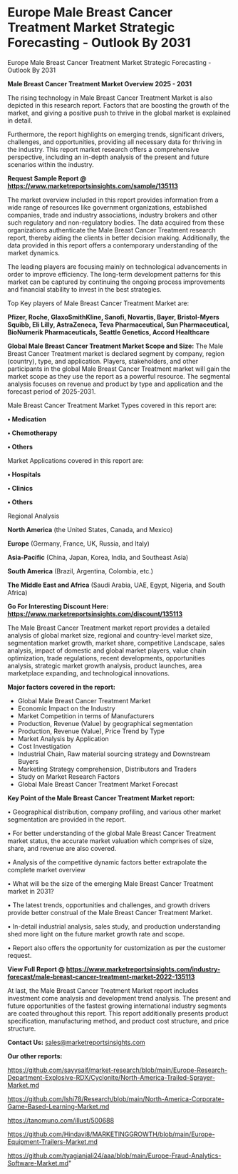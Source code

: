 # Europe Male Breast Cancer Treatment Market Strategic Forecasting - Outlook By 2031
Europe Male Breast Cancer Treatment Market Strategic Forecasting - Outlook By 2031

<Strong> Male Breast Cancer Treatment Market Overview 2025 - 2031</strong>

The rising technology in Male Breast Cancer Treatment Market is also depicted in this research report. Factors that are boosting the growth of the market, and giving a positive push to thrive in the global market is explained in detail.

Furthermore, the report highlights on emerging trends, significant drivers, challenges, and opportunities, providing all necessary data for thriving in the industry. This report market research offers a comprehensive perspective, including an in-depth analysis of the present and future scenarios within the industry.

<strong>Request Sample Report @ <a href=https://www.marketreportsinsights.com/sample/135113>https://www.marketreportsinsights.com/sample/135113</a></strong>

The market overview included in this report provides information from a wide range of resources like government organizations, established companies, trade and industry associations, industry brokers and other such regulatory and non-regulatory bodies. The data acquired from these organizations authenticate the Male Breast Cancer Treatment research report, thereby aiding the clients in better decision making. Additionally, the data provided in this report offers a contemporary understanding of the market dynamics.

The leading players are focusing mainly on technological advancements in order to improve efficiency. The long-term development patterns for this market can be captured by continuing the ongoing process improvements and financial stability to invest in the best strategies.

Top Key players of Male Breast Cancer Treatment Market are:

<strong>Pfizer, Roche, GlaxoSmithKline, Sanofi, Novartis, Bayer, Bristol-Myers Squibb, Eli Lilly, AstraZeneca, Teva Pharmaceutical, Sun Pharmaceutical, BioNumerik Pharmaceuticals, Seattle Genetics, Accord Healthcare</strong>

<strong><b>Global Male Breast Cancer Treatment Market Scope and Size:</b></strong>
The Male Breast Cancer Treatment market is declared segment by company, region (country), type, and application. Players, stakeholders, and other participants in the global Male Breast Cancer Treatment market will gain the market scope as they use the report as a powerful resource. The segmental analysis focuses on revenue and product by type and application and the forecast period of 2025-2031.

Male Breast Cancer Treatment Market Types covered in this report are:

<strong>• Medication

• Chemotherapy

• Others</strong>

Market Applications covered in this report are:

<strong>• Hospitals

• Clinics

• Others</strong> 

Regional Analysis

<strong>North America</strong> (the United States, Canada, and Mexico)

<strong>Europe</strong> (Germany, France, UK, Russia, and Italy)

<strong>Asia-Pacific</strong> (China, Japan, Korea, India, and Southeast Asia)

<strong>South America</strong> (Brazil, Argentina, Colombia, etc.)

<strong>The Middle East and Africa</strong> (Saudi Arabia, UAE, Egypt, Nigeria, and South Africa)

<strong>Go For Interesting Discount Here: <a href=https://www.marketreportsinsights.com/discount/135113>https://www.marketreportsinsights.com/discount/135113</a></strong>

The Male Breast Cancer Treatment market report provides a detailed analysis of global market size, regional and country-level market size, segmentation market growth, market share, competitive Landscape, sales analysis, impact of domestic and global market players, value chain optimization, trade regulations, recent developments, opportunities analysis, strategic market growth analysis, product launches, area marketplace expanding, and technological innovations.

<strong><b>Major factors covered in the report:</b></strong>
<ul>
  <li>Global Male Breast Cancer Treatment Market </li>
  <li>Economic Impact on the Industry</li>
  <li>Market Competition in terms of Manufacturers</li>
  <li>Production, Revenue (Value) by geographical segmentation</li>
  <li>Production, Revenue (Value), Price Trend by Type</li>
  <li>Market Analysis by Application</li>
  <li>Cost Investigation</li>
  <li>Industrial Chain, Raw material sourcing strategy and Downstream Buyers</li>
  <li>Marketing Strategy comprehension, Distributors and Traders</li>
  <li>Study on Market Research Factors</li>
  <li>Global Male Breast Cancer Treatment Market Forecast</li>
</ul>

<strong><b>Key Point of the Male Breast Cancer Treatment Market report:</b></strong>

• Geographical distribution, company profiling, and various other market segmentation are provided in the report.

• For better understanding of the global Male Breast Cancer Treatment market status, the accurate market valuation which comprises of size, share, and revenue are also covered.

• Analysis of the competitive dynamic factors better extrapolate the complete market overview

• What will be the size of the emerging Male Breast Cancer Treatment market in 2031?

• The latest trends, opportunities and challenges, and growth drivers provide better construal of the Male Breast Cancer Treatment Market.

• In-detail industrial analysis, sales study, and production understanding shed more light on the future market growth rate and scope.

• Report also offers the opportunity for customization as per the customer request.

<strong><b>View Full Report @ <a href=https://www.marketreportsinsights.com/industry-forecast/male-breast-cancer-treatment-market-2022-135113>https://www.marketreportsinsights.com/industry-forecast/male-breast-cancer-treatment-market-2022-135113</a></b></strong>


At last, the Male Breast Cancer Treatment Market report includes investment come analysis and development trend analysis. The present and future opportunities of the fastest growing international industry segments are coated throughout this report. This report additionally presents product specification, manufacturing method, and product cost structure, and price structure.

<strong>Contact Us:</strong>
sales@marketreportsinsights.com

<strong>Our other reports:</strong>

<a href=https://github.com/sayysaif/market-research/blob/main/Europe-Research-Department-Explosive-RDX/Cyclonite/North-America-Trailed-Sprayer-Market.md>https://github.com/sayysaif/market-research/blob/main/Europe-Research-Department-Explosive-RDX/Cyclonite/North-America-Trailed-Sprayer-Market.md</a>

<a href=https://github.com/Ishi78/Research/blob/main/North-America-Corporate-Game-Based-Learning-Market.md>https://github.com/Ishi78/Research/blob/main/North-America-Corporate-Game-Based-Learning-Market.md</a>

<a href=https://tanomuno.com/illust/500688>https://tanomuno.com/illust/500688</a>

<a href=https://github.com/Hindavi8/MARKETINGGROWTH/blob/main/Europe-Equipment-Trailers-Market.md>https://github.com/Hindavi8/MARKETINGGROWTH/blob/main/Europe-Equipment-Trailers-Market.md</a>

<a href=https://github.com/tyagianjali24/aaa/blob/main/Europe-Fraud-Analytics-Software-Market.md>https://github.com/tyagianjali24/aaa/blob/main/Europe-Fraud-Analytics-Software-Market.md</a>"
